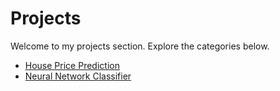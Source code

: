 # Projects

Welcome to my projects section. Explore the categories below.

- [House Price Prediction](https://github.com/ShFANI/shfani.github.io/blob/main/Ames_Regression_GD_NN_Comparison_Updated.ipynb)
- [Neural Network Classifier](projects/nn-classifier.md)


